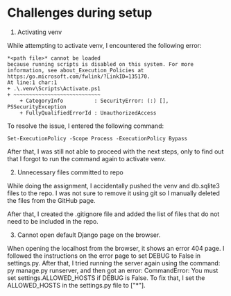 # Challenges during setup

1. Activating venv

While attempting to activate venv, I encountered the following error:

    *<path file>* cannot be loaded 
    because running scripts is disabled on this system. For more information, see about_Execution_Policies at 
    https:/go.microsoft.com/fwlink/?LinkID=135170.
    At line:1 char:1
    + .\.venv\Scripts\Activate.ps1
    + ~~~~~~~~~~~~~~~~~~~~~~~~~~~~
        + CategoryInfo          : SecurityError: (:) [], PSSecurityException
        + FullyQualifiedErrorId : UnauthorizedAccess

To resolve the issue, I entered the following command:

    Set-ExecutionPolicy -Scope Process -ExecutionPolicy Bypass

After that, I was still not able to proceed with the next steps, only to find out that I forgot to run the command again to activate venv. 

2. Unnecessary files committed to repo

While doing the assignment, I accidentally pushed the venv and db.sqlite3 files to the repo. I was not sure to remove it using git so I manually deleted the files from the GitHub page.

After that, I created the .gitignore file and added the list of files that do not need to be included in the repo.

3. Cannot open default Django page on the browser.

When opening the localhost from the browser, it shows an error 404 page. I followed the instructions on the error page to set DEBUG to False in settings.py. After that, I tried running the server again using the command: py manage.py runserver, and then got an error: CommandError: You must set settings.ALLOWED_HOSTS if DEBUG is False. To fix that, I set the ALLOWED_HOSTS in the settings.py file to ["*"].
